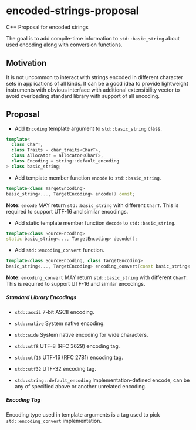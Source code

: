 # encoded-strings-proposal
C++ Proposal for encoded strings

The goal is to add compile-time information to `std::basic_string` about used encoding along with conversion functions.

## Motivation

It is not uncommon to interact with strings encoded in different character sets in applications of all kinds.
It can be a good idea to provide lightweight instruments with obvious interface with additional extensibility vector to avoid overloading standard library with support of all encoding.

## Proposal

* Add `Encoding` template argument to `std::basic_string` class.
```cpp
template<
  class CharT,
  class Traits = char_traits<CharT>,
  class Allocator = allocator<CharT>,
  class Encoding = string::default_encoding
> class basic_string;
```

* Add template member function `encode` to `std::basic_string`.
```cpp
template<class TargetEncoding>
basic_string<..., TargetEncoding> encode() const;
```
**Note:** `encode` MAY return `std::basic_string` with different `CharT`. This is required to support UTF-16 and similar encodings.

* Add static template member function `decode` to `std::basic_string`.
```cpp
template<class SourceEncoding>
static basic_string<..., TargetEncoding> decode();
```

* Add `std::encoding_convert` function.
```cpp
template<class SourceEncoding, class TargetEncoding>
basic_string<..., TargetEncoding> encoding_convert(const basic_string<..., SourceEncoding>&);
```
**Note:** `encoding_convert` MAY return `std::basic_string` with different `CharT`. This is required to support UTF-16 and similar encodings.

##### Standard Library Encodings

* `std::ascii`
7-bit ASCII encoding.

* `std::native`
System native encoding.

* `std::wide`
System native encoding for wide characters.

* `std::utf8`
UTF-8 (RFC 3629) encoding tag.

* `std::utf16`
UTF-16 (RFC 2781) encoding tag.

* `std::utf32`
UTF-32 encoding tag.

* `std::string::default_encoding`
Implementation-defined encode, can be any of specified above or another unrelated encoding.

##### Encoding Tag
Encoding type used in template arguments is a tag used to pick `std::encoding_convert` implementation.
